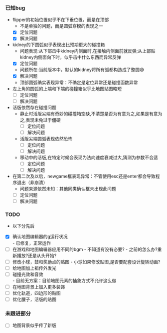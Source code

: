 ### 已知bug
+ flipper的初始位置似乎不在下垂位置，而是在顶部
   - 不是单独的问题，而是圆弧穿模的表现之一
   - [x] 定位问题
   - [x] 解决问题
+ kidney的下圆弧似乎表现出比预期更大的碰撞箱
   - 问题表现:从下部击中kidney内侧面时,在接触内侧面前就反弹;从上部贴kidney内侧面向下时，似乎击中什么东西而异常反弹
   - [x] 定位问题
   - 问题所在:当前版本中，默认的kidney将所有弧都构造成了整圆😅
   - [x] 解决问题
   - 顶部圆弧确实表现异常：不确定是定位异常还是碰撞函数异常
+ 左上角的圆弧的上端和下端的碰撞箱似乎比地图贴图略短
   - [ ] 定位问题
   - [ ] 解决问题
+ 活版依然存在碰撞问题
   - 静止时活版尖端有奇妙的碰撞箱空缺,不清楚是否为有意为之,如果是有意为之,表现未免过于僵硬
      - [ ] 定位问题
      - [ ] 解决问题 
   - 活版尖端圆弧表现依然恐怖
      - [ ] 定位问题
      - [ ] 解决问题
   - 移动中的活版,在特定时候会表现为法向速度衰减过大,猜测为参数不合适
      - [ ] 定位问题
      - [ ] 解决问题
+ 在第二次及以后，newgame框表现异常：不管使用esc还是enter都会导致程序退出（非崩溃）
   - 问题来源依然未知：其他同类确认框未出现此问题
   - [ ] 定位问题
   - [ ] 解决问题

### TODO
+ 以下分先后
+ [x] 确认地图编辑器的g运行状况  
      - 已修复，正常运作
+ [ ] 在游戏和地图编辑器应用不同的bgm
      - 不知道有没有必要?
      - 之前的怎么办?重新播放?还是从头开始?
+ [ ] 修改小球，鼓和奖励点的贴图
      - 小球如果修改贴图,是否要配套设计旋转动画?
+ [ ] 给地图加上祖传外发光
+ [ ] 碰撞光效和音效  
      - 目前无方案：目前地图元素的抽象方式不允许这么做
+ [ ] 在地图背景上加入更多装饰
+ [ ] 优化轨道，四边形的贴图
+ [ ] 优化腰子，活版的贴图

### 未跟进部分
+ [ ] 地图背景似乎传了新版
